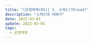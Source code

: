 ```yaml
---
title: "[운영체제(OS)] 3. 스레드(Thread)"
description: "스레드에 대해서"
date: 2022-03-01
update: 2022-03-01
tags:
  - 운영체제
---
```

